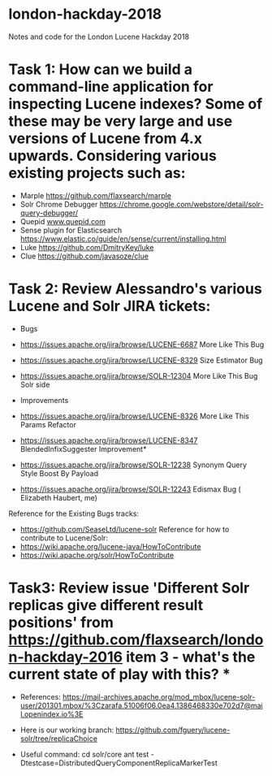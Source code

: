 # london-hackday-2018
Notes and code for the London Lucene Hackday 2018

# Task 1: How can we build a command-line application for inspecting Lucene indexes? Some of these may be very large and use versions of Lucene from 4.x upwards. Considering various existing projects such as:
* Marple https://github.com/flaxsearch/marple
* Solr Chrome Debugger https://chrome.google.com/webstore/detail/solr-query-debugger/
* Quepid www.quepid.com
* Sense plugin for Elasticsearch https://www.elastic.co/guide/en/sense/current/installing.html
* Luke https://github.com/DmitryKey/luke
* Clue https://github.com/javasoze/clue


# Task 2: Review Alessandro's various Lucene and Solr JIRA tickets:
* Bugs
* https://issues.apache.org/jira/browse/LUCENE-6687 More Like This Bug
* https://issues.apache.org/jira/browse/LUCENE-8329 Size Estimator Bug
* https://issues.apache.org/jira/browse/SOLR-12304 More Like This Bug Solr side

* Improvements
* https://issues.apache.org/jira/browse/LUCENE-8326 More Like This Params Refactor
* https://issues.apache.org/jira/browse/LUCENE-8347 BlendedInfixSuggester Improvement* 
* https://issues.apache.org/jira/browse/SOLR-12238 Synonym Query Style Boost By Payload
* https://issues.apache.org/jira/browse/SOLR-12243 Edismax Bug ( Elizabeth Haubert, me)

Reference for the Existing Bugs tracks:
* https://github.com/SeaseLtd/lucene-solr
Reference for how to contribute to Lucene/Solr:
* https://wiki.apache.org/lucene-java/HowToContribute
* https://wiki.apache.org/solr/HowToContribute

# Task3: Review issue 'Different Solr replicas give different result positions' from https://github.com/flaxsearch/london-hackday-2016 item 3 - what's the current state of play with this? *

* References: https://mail-archives.apache.org/mod_mbox/lucene-solr-user/201301.mbox/%3Czarafa.51006f06.0ea4.1386468330e702d7@mail.openindex.io%3E

* Here is our working branch: https://github.com/fguery/lucene-solr/tree/replicaChoice

* Useful command: cd solr/core ant test -Dtestcase=DistributedQueryComponentReplicaMarkerTest
